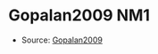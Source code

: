 <a name="material" />

# Gopalan2009 NM1
<script type="application/ld+json">
  {
    "@context": "https://schema.org/",
    "@type": "ChemicalSubstance",
    "http://purl.org/dc/terms/conformsTo":
      {
        "@type": "CreativeWork",
        "@id": "https://bioschemas.org/profiles/ChemicalSubstance/0.4-RELEASE/"
      },
    "@id": "https://egonw.github.io/nanowiki/nanowiki159.html#material",
    "name": "Gopalan2009 NM1",
    "sameAs": "http://127.0.0.1/mediawiki/index.php/Special:URIResolver/Gopalan2009_NM1"
  }
</script>


* Source: [Gopalan2009](http://127.0.0.1/mediawiki/index.php/Special:URIResolver/Gopalan2009)
